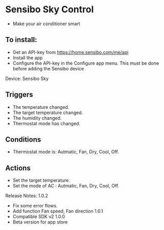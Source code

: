 # Sensibo Sky Control
* Make your air conditioner smart

## To install:

* Get an API-key from https://home.sensibo.com/me/api
* Install the app
* Configure the API-key in the Configure app menu. This must be done before adding the Sensibo device

Device: Sensibo Sky

## Triggers
* The temperature changed.
* The target temperature changed.
* The humidity changed.
* Thermostat mode has changed.
## Conditions
* Thermostat mode is: Autmatic, Fan, Dry, Cool, Off.
## Actions
* Set the target temperature.
* Set the mode of AC : Autmatic, Fan, Dry, Cool, Off.


Release Notes:
1.0.2
* Fix some error flows.
* Add function Fan speed, Fan direction
1.0.1
* Compatible SDK v2
1.0.0
* Beta version for app store
